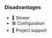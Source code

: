 ### Disadvantages

* 🐌 Slower
* 🛠️ Configuration
* 👷 Project support

<!-- .element class="no-list" -->